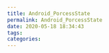 ```yaml
---
title: Android_PorcessState
permalink: Android_PorcessState
date: 2020-05-18 18:34:43
tags:
categories:
---
```

